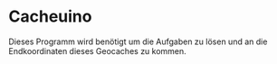# Cacheuino

Dieses Programm wird benötigt um die Aufgaben zu lösen und an die Endkoordinaten dieses Geocaches zu kommen.
